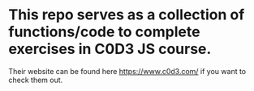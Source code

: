# This repo serves as a collection of functions/code to complete exercises in C0D3 JS course.
Their website can be found here https://www.c0d3.com/ if you want to check them out.
